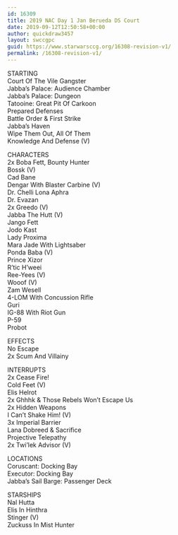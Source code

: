 ```yaml
---
id: 16309
title: 2019 NAC Day 1 Jan Berueda DS Court
date: 2019-09-12T12:50:58+00:00
author: quickdraw3457
layout: swccgpc
guid: https://www.starwarsccg.org/16308-revision-v1/
permalink: /16308-revision-v1/
---
```

STARTING  
Court Of The Vile Gangster  
Jabba&#8217;s Palace: Audience Chamber  
Jabba&#8217;s Palace: Dungeon  
Tatooine: Great Pit Of Carkoon  
Prepared Defenses  
Battle Order & First Strike  
Jabba&#8217;s Haven  
Wipe Them Out, All Of Them  
Knowledge And Defense (V)

CHARACTERS  
2x Boba Fett, Bounty Hunter  
Bossk (V)  
Cad Bane  
Dengar With Blaster Carbine (V)  
Dr. Chelli Lona Aphra  
Dr. Evazan  
2x Greedo (V)  
Jabba The Hutt (V)  
Jango Fett  
Jodo Kast  
Lady Proxima  
Mara Jade With Lightsaber  
Ponda Baba (V)  
Prince Xizor  
R&#8217;tic H&#8217;weei  
Ree-Yees (V)  
Wooof (V)  
Zam Wesell  
4-LOM With Concussion Rifle  
Guri  
IG-88 With Riot Gun  
P-59  
Probot

EFFECTS  
No Escape  
2x Scum And Villainy

INTERRUPTS  
2x Cease Fire!  
Cold Feet (V)  
Elis Helrot  
2x Ghhhk & Those Rebels Won&#8217;t Escape Us  
2x Hidden Weapons  
I Can&#8217;t Shake Him! (V)  
3x Imperial Barrier  
Lana Dobreed & Sacrifice  
Projective Telepathy  
2x Twi&#8217;lek Advisor (V)

LOCATIONS  
Coruscant: Docking Bay  
Executor: Docking Bay  
Jabba&#8217;s Sail Barge: Passenger Deck

STARSHIPS  
Nal Hutta  
Elis In Hinthra  
Stinger (V)  
Zuckuss In Mist Hunter